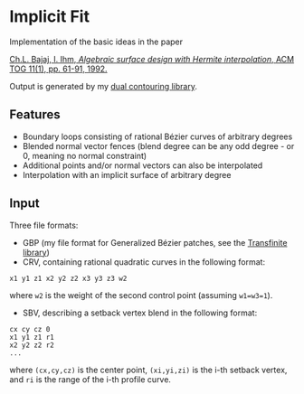 # Implicit Fit

Implementation of the basic ideas in the paper

[Ch.L. Bajaj, I. Ihm, *Algebraic surface design with Hermite interpolation*, ACM TOG 11(1), pp. 61-91, 1992.](https://doi.org/10.1145/102377.120081)

Output is generated by my [dual contouring library](http://github.com/salvipeter/dual-contouring).

## Features
- Boundary loops consisting of rational Bézier curves of arbitrary degrees
- Blended normal vector fences (blend degree can be any odd degree - or 0, meaning no normal constraint)
- Additional points and/or normal vectors can also be interpolated
- Interpolation with an implicit surface of arbitrary degree

## Input
Three file formats:
- GBP (my file format for Generalized Bézier patches, see the [Transfinite library](https://github.com/salvipeter/transfinite))
- CRV, containing rational quadratic curves in the following format:
```
x1 y1 z1 x2 y2 z2 x3 y3 z3 w2
```
where `w2` is the weight of the second control point (assuming `w1=w3=1`).
- SBV, describing a setback vertex blend in the following format:
```
cx cy cz 0
x1 y1 z1 r1
x2 y2 z2 r2
...
```
where `(cx,cy,cz)` is the center point, `(xi,yi,zi)` is the i-th setback vertex,
and `ri` is the range of the i-th profile curve.
